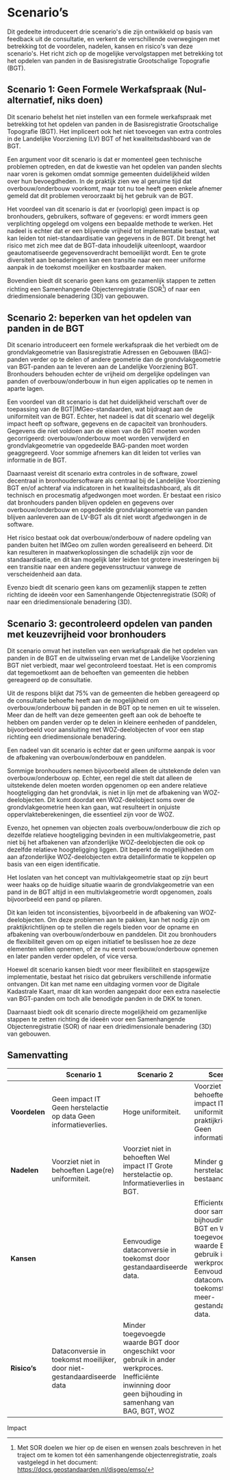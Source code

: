 # Scenario’s

Dit gedeelte introduceert drie scenario's die zijn ontwikkeld op basis van
feedback uit de consultatie, en verkent de verschillende overwegingen met
betrekking tot de voordelen, nadelen, kansen en risico's van deze scenario's.
Het richt zich op de mogelijke vervolgstappen met betrekking tot het opdelen van
panden in de Basisregistratie Grootschalige Topografie (BGT).

## Scenario 1: Geen Formele Werkafspraak (Nul-alternatief, niks doen)

Dit scenario behelst het niet instellen van een formele werkafspraak met
betrekking tot het opdelen van panden in de Basisregistratie Grootschalige
Topografie (BGT). Het impliceert ook het niet toevoegen van extra controles in
de Landelijke Voorziening (LV) BGT of het kwaliteitsdashboard van de BGT.

Een argument voor dit scenario is dat er momenteel geen technische problemen
optreden, en dat de kwestie van het opdelen van panden slechts naar voren is
gekomen omdat sommige gemeenten duidelijkheid wilden over hun bevoegdheden. In
de praktijk zien we al geruime tijd dat overbouw/onderbouw voorkomt, maar tot nu
toe heeft geen enkele afnemer gemeld dat dit problemen veroorzaakt bij het
gebruik van de BGT.

Het voordeel van dit scenario is dat er (voorlopig) geen impact is op
bronhouders, gebruikers, software of gegevens: er wordt immers geen verplichting
opgelegd om volgens een bepaalde methode te werken. Het nadeel is echter dat er
een blijvende vrijheid tot implementatie bestaat, wat kan leiden tot
niet-standaardisatie van gegevens in de BGT. Dit brengt het risico met zich mee
dat de BGT-data inhoudelijk uiteenloopt, waardoor geautomatiseerde
gegevensoverdracht bemoeilijkt wordt. Een te grote diversiteit aan benaderingen
kan een transitie naar een meer uniforme aanpak in de toekomst moeilijker en
kostbaarder maken.

Bovendien biedt dit scenario geen kans om gezamenlijk stappen te zetten richting
een Samenhangende Objectenregistratie (SOR[^1]) of naar een driedimensionale
benadering (3D) van gebouwen.

[^1]: Met SOR doelen we hier op de eisen en wensen zoals beschreven in het traject
    om te komen tot één samenhangende objectenregistratie, zoals vastgelegd in
    het document: <https://docs.geostandaarden.nl/disgeo/emso/>

## Scenario 2: beperken van het opdelen van panden in de BGT

Dit scenario introduceert een formele werkafspraak die het verbiedt om de
grondvlakgeometrie van Basisregistratie Adressen en Gebouwen (BAG)-panden verder
op te delen of andere geometrie dan de grondvlakgeometrie van BGT-panden aan te
leveren aan de Landelijke Voorziening BGT. Bronhouders behouden echter de
vrijheid om dergelijke opdelingen van panden of overbouw/onderbouw in hun eigen
applicaties op te nemen in aparte lagen.

Een voordeel van dit scenario is dat het duidelijkheid verschaft over de
toepassing van de BGT\|IMGeo-standaarden, wat bijdraagt aan de uniformiteit van
de BGT. Echter, het nadeel is dat dit scenario wel degelijk impact heeft op
software, gegevens en de capaciteit van bronhouders. Gegevens die niet voldoen
aan de eisen van de BGT moeten worden gecorrigeerd: overbouw/onderbouw moet
worden verwijderd en grondvlakgeometrie van opgedeelde BAG-panden moet worden
geaggregeerd. Voor sommige afnemers kan dit leiden tot verlies van informatie in
de BGT.

Daarnaast vereist dit scenario extra controles in de software, zowel decentraal
in bronhoudersoftware als centraal bij de Landelijke Voorziening BGT en/of
achteraf via indicatoren in het kwaliteitsdashboard, als dit technisch en
procesmatig afgedwongen moet worden. Er bestaat een risico dat bronhouders
panden blijven opdelen en gegevens over overbouw/onderbouw en opgedeelde
grondvlakgeometrie van panden blijven aanleveren aan de LV-BGT als dit niet
wordt afgedwongen in de software.

Het risico bestaat ook dat overbouw/onderbouw of nadere opdeling van panden
buiten het IMGeo om zullen worden gerealiseerd en beheerd. Dit kan resulteren in
maatwerkoplossingen die schadelijk zijn voor de standaardisatie, en dit kan
mogelijk later leiden tot grotere investeringen bij een transitie naar een
andere gegevensstructuur vanwege de verscheidenheid aan data.

Evenzo biedt dit scenario geen kans om gezamenlijk stappen te zetten richting de
ideeën voor een Samenhangende Objectenregistratie (SOR) of naar een
driedimensionale benadering (3D).

## Scenario 3: gecontroleerd opdelen van panden met keuzevrijheid voor bronhouders

Dit scenario omvat het instellen van een werkafspraak die het opdelen van panden
in de BGT en de uitwisseling ervan met de Landelijke Voorziening BGT niet
verbiedt, maar wel gecontroleerd toestaat. Het is een compromis dat tegemoetkomt
aan de behoeften van gemeenten die hebben gereageerd op de consultatie.

Uit de respons blijkt dat 75% van de gemeenten die hebben gereageerd op de
consultatie behoefte heeft aan de mogelijkheid om overbouw/onderbouw bij panden
in de BGT op te nemen en uit te wisselen. Meer dan de helft van deze gemeenten
geeft aan ook de behoefte te hebben om panden verder op te delen in kleinere
eenheden of panddelen, bijvoorbeeld voor aansluiting met WOZ-deelobjecten of
voor een stap richting een driedimensionale benadering.

Een nadeel van dit scenario is echter dat er geen uniforme aanpak is voor de
afbakening van overbouw/onderbouw en panddelen.

Sommige bronhouders nemen bijvoorbeeld alleen de uitstekende delen van
overbouw/onderbouw op. Echter, een regel die stelt dat alleen de uitstekende
delen moeten worden opgenomen op een andere relatieve hoogteligging dan het
grondvlak, is niet in lijn met de afbakening van WOZ-deelobjecten. Dit komt
doordat een WOZ-deelobject soms over de grondvlakgeometrie heen kan gaan, wat
resulteert in onjuiste oppervlakteberekeningen, die essentieel zijn voor de WOZ.

Evenzo, het opnemen van objecten zoals overbouw/onderbouw die zich op dezelfde
relatieve hoogteligging bevinden in een multivlakgeometrie, past niet bij het
afbakenen van afzonderlijke WOZ-deelobjecten die ook op dezelfde relatieve
hoogteligging liggen. Dit beperkt de mogelijkheden om aan afzonderlijke
WOZ-deelobjecten extra detailinformatie te koppelen op basis van een eigen
identificatie.

Het loslaten van het concept van multivlakgeometrie staat op zijn beurt weer
haaks op de huidige situatie waarin de grondvlakgeometrie van een pand in de BGT
altijd in een multivlakgeometrie wordt opgenomen, zoals bijvoorbeeld een pand op
pilaren.

Dit kan leiden tot inconsistenties, bijvoorbeeld in de afbakening van
WOZ-deelobjecten. Om deze problemen aan te pakken, kan het nodig zijn om
praktijkrichtlijnen op te stellen die regels bieden voor de opname en afbakening
van overbouw/onderbouw en panddelen. Dit zou bronhouders de flexibiliteit geven
om op eigen initiatief te beslissen hoe ze deze elementen willen opnemen, of ze
nu eerst overbouw/onderbouw opnemen en later panden verder opdelen, of vice
versa.

Hoewel dit scenario kansen biedt voor meer flexibiliteit en stapsgewijze
implementatie, bestaat het risico dat gebruikers verschillende informatie
ontvangen. Dit kan met name een uitdaging vormen voor de Digitale Kadastrale
Kaart, maar dit kan worden aangepakt door een extra naselectie van BGT-panden om
toch alle benodigde panden in de DKK te tonen.

Daarnaast biedt ook dit scenario directe mogelijkheid om gezamenlijke stappen te
zetten richting de ideeën voor een Samenhangende Objectenregistratie (SOR) of
naar een driedimensionale benadering (3D) van gebouwen.

## Samenvatting

|               | **Scenario 1**                                                          | **Scenario 2**                                                                                                                                             | **Scenario 3**                                                                                                                                                                                               |
|---------------|-------------------------------------------------------------------------|------------------------------------------------------------------------------------------------------------------------------------------------------------|--------------------------------------------------------------------------------------------------------------------------------------------------------------------------------------------------------------|
| **Voordelen** | Geen impact IT  Geen herstelactie op data Geen informatieverlies.       | Hoge uniformiteit.                                                                                                                                         | Voorziet wel in behoeften  Beperkte impact IT  Hogere uniformiteit, door praktijkrichtlijn. Geen informatieverlies.                                                                                          |
| **Nadelen**   | Voorziet niet in behoeften  Lage(re) uniformiteit.                      | Voorziet niet in behoeften  Wel impact IT  Grote herstelactie op. Informatieverlies in BGT.                                                                | Minder grote herstelactie op bestaande data.                                                                                                                                                                 |
| **Kansen**    |                                                                         | Eenvoudige dataconversie in toekomst door gestandaardiseerde data.                                                                                         | Efficiente inwinning door samenhang in bijhouding BAG, BGT en WOZ.  Meer toegevoegde waarde BGT door gebruik in ander werkproces.  Eenvoudigere dataconversie in toekomst door meer-gestandaardiseerde data. |
| **Risico’s**  | Dataconversie in toekomst moeilijker, door niet-gestandaardiseerde data | Minder toegevoegde waarde BGT door ongeschikt voor gebruik in ander werkproces. Inefficiënte inwinning door geen bijhouding in samenhang van BAG, BGT, WOZ |                                                                                                                                                                                                              |

Impact
